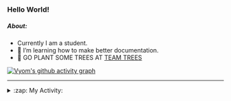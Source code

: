 ### Hello World!

##### About:
- Currently I am a student.
- 🌱 I’m learning how to make better documentation.
- 🌱 GO PLANT SOME TREES AT [TEAM TREES](https://teamtrees.org/)

[![Vyom's github activity graph](https://activity-graph.herokuapp.com/graph?username=Vyvy-vi)](https://github.com/ashutosh00710/github-readme-activity-graph)

---
<details>
  <summary>:zap: My Activity:</summary>
  
<!--START_SECTION:waka-->
![Code Time](http://img.shields.io/badge/Code%20Time-960%20hrs%2044%20mins-blue)

**I'm a Night 🦉** 

```text
🌞 Morning    96 commits     ███░░░░░░░░░░░░░░░░░░░░░░   13.69% 
🌆 Daytime    170 commits    ██████░░░░░░░░░░░░░░░░░░░   24.25% 
🌃 Evening    229 commits    ████████░░░░░░░░░░░░░░░░░   32.67% 
🌙 Night      206 commits    ███████░░░░░░░░░░░░░░░░░░   29.39%

```
📅 **I'm Most Productive on Sunday** 

```text
Monday       100 commits    ███░░░░░░░░░░░░░░░░░░░░░░   14.27% 
Tuesday      115 commits    ████░░░░░░░░░░░░░░░░░░░░░   16.41% 
Wednesday    85 commits     ███░░░░░░░░░░░░░░░░░░░░░░   12.13% 
Thursday     103 commits    ███░░░░░░░░░░░░░░░░░░░░░░   14.69% 
Friday       105 commits    ███░░░░░░░░░░░░░░░░░░░░░░   14.98% 
Saturday     76 commits     ██░░░░░░░░░░░░░░░░░░░░░░░   10.84% 
Sunday       117 commits    ████░░░░░░░░░░░░░░░░░░░░░   16.69%

```


📊 **This Week I Spent My Time On** 

```text
🔥 Editors: 
VS Code                  11 hrs 14 mins      █████████████████████████   100.0%

🐱‍💻 Projects: 
CSF                      6 hrs 28 mins       ██████████████░░░░░░░░░░░   57.59% 
attendance-management-sys4 hrs 34 mins       ██████████░░░░░░░░░░░░░░░   40.64% 
praise                   11 mins             ░░░░░░░░░░░░░░░░░░░░░░░░░   1.77%

```


 Last Updated on 15/11/2022 10:04:38 UTC
<!--END_SECTION:waka-->
</details>
